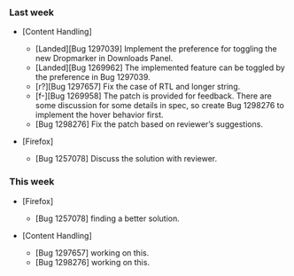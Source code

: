 ### Last week

* [Content Handling]
  - [Landed][Bug 1297039] Implement the preference for toggling the new Dropmarker in Downloads Panel.
  - [Landed][Bug 1269962] The implemented feature can be toggled by the preference in Bug 1297039.
  - [r?][Bug 1297657] Fix the case of RTL and longer string.
  - [f-][Bug 1269958] The patch is provided for feedback. There are some discussion for some details in spec, so create Bug 1298276 to implement the hover behavior first.
  - [Bug 1298276] Fix the patch based on reviewer’s suggestions.

* [Firefox]
  - [Bug 1257078] Discuss the solution with reviewer.

### This week

* [Firefox]
  - [Bug 1257078] finding a better solution.

* [Content Handling]
  - [Bug 1297657] working on this.
  - [Bug 1298276] working on this.

